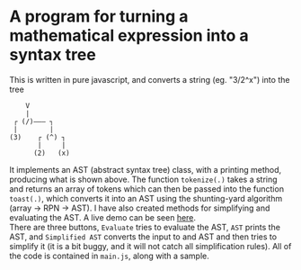 # A program for turning a mathematical expression into a syntax tree
This is written in pure javascript, and converts a string (eg. "3/2^x") into the tree
```
    V          
    |          
 ┌ (/)——— ┐    
 |        |    
(3)    ┌ (^) ┐ 
       |     | 
      (2)   (x)
```
It implements an AST (abstract syntax tree) class, with a printing method, producing what is shown above. 
The function `tokenize(.)` takes a string and returns an array of tokens which can then be passed into the function `toast(.)`,
which converts it into an AST using the shunting-yard algorithm (array -> RPN -> AST). I have also created methods for simplifying and evaluating the AST. 
A live demo can be seen [here](https://camelpilot33.github.io/Camul-Home-Page/projects/math/).\
There are three buttons, `Evaluate` tries to evaluate the AST, `AST` prints the AST, and `Simplified AST` converts the input to and AST and then tries to simplify it (it is a bit buggy, and it will not catch all simplification rules).
All of the code is contained in `main.js`, along with a sample.

